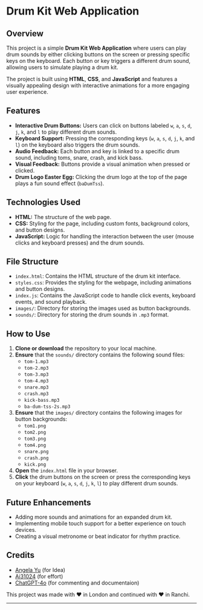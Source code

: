 # Drum Kit Web Application

## Overview
This project is a simple **Drum Kit Web Application** where users can play drum sounds by either clicking buttons on the screen or pressing specific keys on the keyboard. Each button or key triggers a different drum sound, allowing users to simulate playing a drum kit.

The project is built using **HTML**, **CSS**, and **JavaScript** and features a visually appealing design with interactive animations for a more engaging user experience.

## Features
- **Interactive Drum Buttons:** Users can click on buttons labeled `w`, `a`, `s`, `d`, `j`, `k`, and `l` to play different drum sounds.
- **Keyboard Support:** Pressing the corresponding keys (`w`, `a`, `s`, `d`, `j`, `k`, and `l`) on the keyboard also triggers the drum sounds.
- **Audio Feedback:** Each button and key is linked to a specific drum sound, including toms, snare, crash, and kick bass.
- **Visual Feedback:** Buttons provide a visual animation when pressed or clicked.
- **Drum Logo Easter Egg:** Clicking the drum logo at the top of the page plays a fun sound effect (`baDumTss`).

## Technologies Used
- **HTML:** The structure of the web page.
- **CSS:** Styling for the page, including custom fonts, background colors, and button designs.
- **JavaScript:** Logic for handling the interaction between the user (mouse clicks and keyboard presses) and the drum sounds.

## File Structure
- `index.html`: Contains the HTML structure of the drum kit interface.
- `styles.css`: Provides the styling for the webpage, including animations and button designs.
- `index.js`: Contains the JavaScript code to handle click events, keyboard events, and sound playback.
- `images/`: Directory for storing the images used as button backgrounds.
- `sounds/`: Directory for storing the drum sounds in `.mp3` format.

## How to Use
1. **Clone or download** the repository to your local machine.
2. **Ensure** that the `sounds/` directory contains the following sound files:
   - `tom-1.mp3`
   - `tom-2.mp3`
   - `tom-3.mp3`
   - `tom-4.mp3`
   - `snare.mp3`
   - `crash.mp3`
   - `kick-bass.mp3`
   - `ba-dum-tss-2s.mp3`
3. **Ensure** that the `images/` directory contains the following images for button backgrounds:
   - `tom1.png`
   - `tom2.png`
   - `tom3.png`
   - `tom4.png`
   - `snare.png`
   - `crash.png`
   - `kick.png`
4. **Open** the `index.html` file in your browser.
5. **Click** the drum buttons on the screen or press the corresponding keys on your keyboard (`w`, `a`, `s`, `d`, `j`, `k`, `l`) to play different drum sounds.

## Future Enhancements
- Adding more sounds and animations for an expanded drum kit.
- Implementing mobile touch support for a better experience on touch devices.
- Creating a visual metronome or beat indicator for rhythm practice.

## Credits
- [Angela Yu](https://github.com/angelabauer) (for Idea)
- [Ai31024](https://github.com/Ai31024) (for effort)
- [ChatGPT-4o](https://chatgpt.com) (for commenting and documentaion)

This project was made with ❤️ in London and continued with ❤️ in Ranchi.

---
